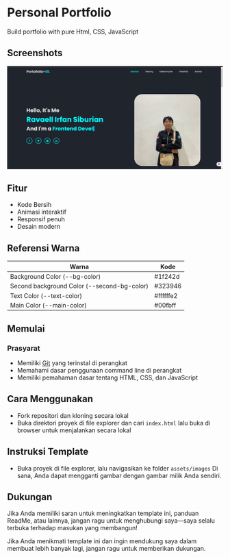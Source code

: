 
# Personal Portfolio

Build portfolio with pure Html, CSS, JavaScript   




## Screenshots

![Screenshot_7](/Screenshoot.png)



## Fitur

- Kode Bersih
- Animasi interaktif
- Responsif penuh
- Desain modern

## Referensi Warna

| Warna             | Kode                                                                |
| ----------------- | ------------------------------------------------------------------ |
| Background Color (--bg-color) | #1f242d |
|Second background Color  (--second-bg-color) | #323946 |
| Text Color  (--text-color) | #ffffffe2 |
| Main Color  (--main-color) | #00fbff |

## Memulai
### Prasyarat
- Memiliki [Git](https://git-scm.com/) yang terinstal di perangkat
- Memahami dasar penggunaan command line di perangkat
- Memiliki pemahaman dasar tentang HTML, CSS, dan JavaScript

## Cara Menggunakan

- Fork repositori dan kloning secara lokal
- Buka direktori proyek di file explorer dan cari `index.html` lalu buka di browser untuk menjalankan secara lokal

## Instruksi Template

- Buka proyek di file explorer, lalu navigasikan ke folder `assets/images` Di sana, Anda dapat mengganti gambar dengan gambar milik Anda sendiri.

## Dukungan
Jika Anda memiliki saran untuk meningkatkan template ini, panduan ReadMe, atau lainnya,
jangan ragu untuk menghubungi saya—saya selalu terbuka terhadap masukan yang membangun!

Jika Anda menikmati template ini dan ingin mendukung saya dalam membuat lebih banyak lagi,
jangan ragu untuk memberikan dukungan.

